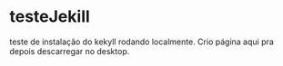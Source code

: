 # testeJekill
teste de instalação do kekyll rodando localmente. Crio página aqui pra depois descarregar no desktop.
